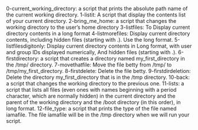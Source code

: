 0-current_working_directory: a script that prints the absolute path name of the current working directory.
1-listit: A script that display the contents list of your current directory.
2-bring_me_home: a script that changes the working directory to the user’s home directory
3-listfiles: To Display current directory contents in a long format
4-listmorefiles: Display current directory contents, including hidden files (starting with .). Use the long format.
5-listfilesdigitonly: Display current directory contents in Long format, with user and group IDs displayed numerically, And hidden files (starting with .).
6-firstdirectory: a script that creates a directory named my_first_directory in the /tmp/ directory.
7-movethatfile: Move the file betty from /tmp/ to /tmp/my_first_directory.
8-firstdelete: Delete the file betty.
9-firstdirdeletion: Delete the directory my_first_directory that is in the /tmp directory.
10-back: a script that changes the working directory to the previous one.
11-lists: a script that lists all files (even ones with names beginning with a period character, which are normally hidden) in the current directory and the parent of the working directory and the /boot directory (in this order), in long format.
12-file_type: a script that prints the type of the file named iamafile. The file iamafile will be in the /tmp directory when we will run your script.
